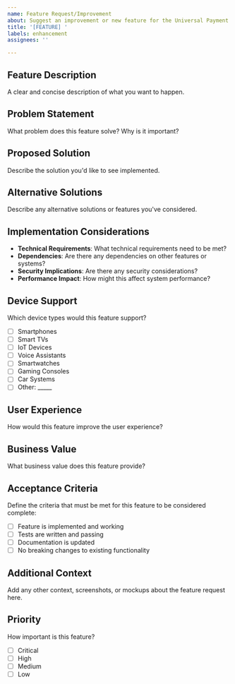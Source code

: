 ```yaml
---
name: Feature Request/Improvement
about: Suggest an improvement or new feature for the Universal Payment Protocol
title: '[FEATURE] '
labels: enhancement
assignees: ''

---
```


## Feature Description
A clear and concise description of what you want to happen.

## Problem Statement
What problem does this feature solve? Why is it important?

## Proposed Solution
Describe the solution you'd like to see implemented.

## Alternative Solutions
Describe any alternative solutions or features you've considered.

## Implementation Considerations
- **Technical Requirements**: What technical requirements need to be met?
- **Dependencies**: Are there any dependencies on other features or systems?
- **Security Implications**: Are there any security considerations?
- **Performance Impact**: How might this affect system performance?

## Device Support
Which device types would this feature support?
- [ ] Smartphones
- [ ] Smart TVs
- [ ] IoT Devices
- [ ] Voice Assistants
- [ ] Smartwatches
- [ ] Gaming Consoles
- [ ] Car Systems
- [ ] Other: _____

## User Experience
How would this feature improve the user experience?

## Business Value
What business value does this feature provide?

## Acceptance Criteria
Define the criteria that must be met for this feature to be considered complete:
- [ ] Feature is implemented and working
- [ ] Tests are written and passing
- [ ] Documentation is updated
- [ ] No breaking changes to existing functionality

## Additional Context
Add any other context, screenshots, or mockups about the feature request here.

## Priority
How important is this feature?
- [ ] Critical
- [ ] High
- [ ] Medium
- [ ] Low
